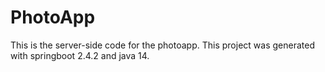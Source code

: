# PhotoApp

This is the server-side code for the photoapp. This project was generated with springboot 2.4.2 and java 14. 
